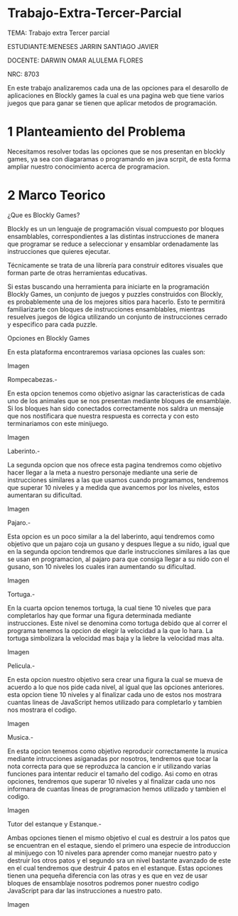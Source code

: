 # Trabajo-Extra-Tercer-Parcial
TEMA: Trabajo extra Tercer parcial

ESTUDIANTE:MENESES JARRIN SANTIAGO JAVIER 
    
DOCENTE: DARWIN OMAR ALULEMA FLORES 
 
NRC:  8703

En este trabajo analizaremos cada una de las opciones para el desarollo de aplicaciones en Blockly games la cual es una pagina web que tiene varios juegos que para ganar se tienen que aplicar metodos de programación.

# 1 Planteamiento del Problema
Necesitamos resolver todas las opciones que se nos presentan en blockly games, ya sea con diagaramas o programando en java scrpit, de esta forma ampliar nuestro conocimiento acerca de programacion.

# 2 Marco Teorico
¿Que es Blockly Games?

Blockly es un un lenguaje de programación visual compuesto por bloques ensamblables, correspondientes a las distintas instrucciones de manera que programar se reduce a seleccionar y ensamblar ordenadamente las instrucciones que quieres ejecutar.

Técnicamente se trata de una librería para construir editores visuales que forman parte de otras herramientas educativas.

Si estas buscando una herramienta para iniciarte en la programación Blockly Games, un conjunto de juegos y puzzles construidos con Blockly, es probablemente una de los mejores sitios para hacerlo. Esto te permitirá familiarizarte con bloques de instrucciones ensamblables, mientras resuelves juegos de lógica utilizando un conjunto de instrucciones cerrado y especifico para cada puzzle.

Opciones en Blockly Games

En esta plataforma encontraremos variasa opciones las cuales son:

Imagen

Rompecabezas.-

En esta opcion tenemos como objetivo asignar las caracteristicas de cada uno de los animales que se nos presentan mediante bloques de ensamblaje. Si los bloques han sido conectados correctamente nos saldra un mensaje que nos nostificara que nuestra respuesta es correcta y con esto terminariamos con este minijuego.

Imagen

Laberinto.-

La segunda opcion que nos ofrece esta pagina tendremos como objetivo hacer llegar a la meta a nuestro personaje mediante una serie de instrucciones similares a las que usamos cuando programamos, tendremos que superar 10 niveles y a medida que avancemos por los niveles, estos aumentaran su dificultad.

Imagen

Pajaro.-

Esta opcion es un poco similar a la del laberinto, aqui tendremos como objetivo que un pajaro coja un gusano y despues llegue a su nido, igual que en la segunda opcion tendremos que darle instrucciones similares a las que se usan en programacion, al pajaro para que consiga llegar a su nido con el gusano, son 10 niveles los cuales iran aumentando su dificultad.

Imagen

Tortuga.-

En la cuarta opcion tenemos tortuga, la cual tiene 10 niveles que para completarlos hay que formar una figura determinada mediante instrucciones. Este nivel se denomina como tortuga debido que al correr el programa tenemos la opcion de elegir la velocidad a la que lo hara. La tortuga simbolizara la velocidad mas baja y la liebre la velocidad mas alta.

Imagen

Pelicula.-

En esta opcion nuestro objetivo sera crear una figura la cual se mueva de acuerdo a lo que nos pide cada nivel, al igual que las opciones anteriores. esta opcion tiene 10 niveles y al finalizar cada uno de estos nos mostrara cuantas lineas de JavaScript hemos utilizado para completarlo y tambien nos mostrara el codigo.

Imagen

Musica.-

En esta opcion tenemos como objetivo reproducir correctamente la musica mediante intrucciones asiganadas por nosotros, tendremos que tocar la nota correcta para que se reproduzca la cancion e ir utilizando varias funciones para intentar reducir el tamaño del codigo. Asi como en otras opciones, tendremos que superar 10 niveles y al finalizar cada uno nos informara de cuantas lineas de programacion hemos utilizado y tambien el codigo.

Imagen

Tutor del estanque y Estanque.-

Ambas opciones tienen el mismo objetivo el cual es destruir a los patos que se encuentran en el estaque, siendo el primero una especie de introduccion al minijuego con 10 niveles para aprender como manejar nuestro pato y destruir los otros patos y el segundo sra un nivel bastante avanzado de este en el cual tendremos que destruir 4 patos en el estanque. Estas opciones tienen una pequeña diferencia con las otras y es que en vez de usar bloques de ensamblaje nosotros podremos poner nuestro codigo JavaScript para dar las instrucciones a nuestro pato.

Imagen





